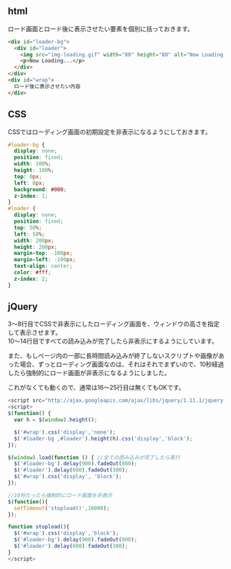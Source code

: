## html
ロード画面とロード後に表示させたい要素を個別に括っておきます。

~~~html
<div id="loader-bg">
  <div id="loader">
    <img src="img-loading.gif" width="80" height="80" alt="Now Loading..." />
    <p>Now Loading...</p>
  </div>
</div>
<div id="wrap">
  ロード後に表示させたい内容
</div>
~~~

## CSS
CSSではローディング画面の初期設定を非表示になるようにしておきます。

~~~CSS
#loader-bg {
  display: none;
  position: fixed;
  width: 100%;
  height: 100%;
  top: 0px;
  left: 0px;
  background: #000;
  z-index: 1;
}
#loader {
  display: none;
  position: fixed;
  top: 50%;
  left: 50%;
  width: 200px;
  height: 200px;
  margin-top: -100px;
  margin-left: -100px;
  text-align: center;
  color: #fff;
  z-index: 2;
}
~~~

## jQuery
3～8行目でCSSで非表示にしたローディング画面を、ウィンドウの高さを指定して表示させます。  
10～14行目ですべての読み込みが完了したら非表示にするようにしています。  

また、もしページ内の一部に長時間読み込みが終了しないスクリプトや画像があった場合、ずっとローディング画面なのは、それはそれでまずいので、10秒経過したら強制的にロード画面が非表示になるようにしました。  

これがなくても動くので、通常は16～25行目は無くてもOKです。

~~~Javascript
<script src="http://ajax.googleapis.com/ajax/libs/jquery/1.11.1/jquery.min.js"></script>
<script>
$(function() {
  var h = $(window).height();

  $('#wrap').css('display','none');
  $('#loader-bg ,#loader').height(h).css('display','block');
});

$(window).load(function () { //全ての読み込みが完了したら実行
  $('#loader-bg').delay(900).fadeOut(800);
  $('#loader').delay(600).fadeOut(300);
  $('#wrap').css('display', 'block');
});

//10秒たったら強制的にロード画面を非表示
$(function(){
  setTimeout('stopload()',10000);
});

function stopload(){
  $('#wrap').css('display','block');
  $('#loader-bg').delay(900).fadeOut(800);
  $('#loader').delay(600).fadeOut(300);
}
</script>
~~~
